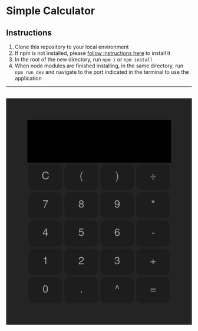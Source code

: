 # Simple Calculator
## Instructions
1. Clone this repository to your local environment
2. If npm is not installed, please [follow instructions here](https://docs.npmjs.com/downloading-and-installing-node-js-and-npm) to install it
3. In the root of the new directory, run ```npm i``` or ```npm install```
4. When node modules are finished installing, in the same directory, run ```npm run dev``` and navigate to the port indicated in the terminal to use the application

***
\
![Alt text](public/Screenshot%202022-11-15%20at%2005-58-37%20Calculator.png)
